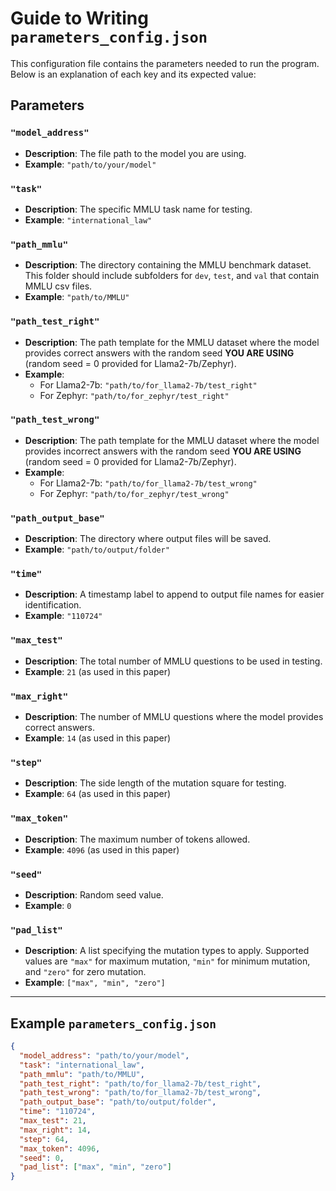 # Guide to Writing `parameters_config.json`

This configuration file contains the parameters needed to run the program. Below is an explanation of each key and its expected value:

## Parameters

### `"model_address"`
- **Description**: The file path to the model you are using.
- **Example**: `"path/to/your/model"`

### `"task"`
- **Description**: The specific MMLU task name for testing.
- **Example**: `"international_law"`
  
### `"path_mmlu"`
- **Description**: The directory containing the MMLU benchmark dataset. This folder should include subfolders for `dev`, `test`, and `val` that contain MMLU csv files.
- **Example**: `"path/to/MMLU"`

### `"path_test_right"`
- **Description**: The path template for the MMLU dataset where the model provides correct answers with the random seed **YOU ARE USING** (random seed = 0 provided for Llama2-7b/Zephyr).
- **Example**: 
  - For Llama2-7b: `"path/to/for_llama2-7b/test_right"`
  - For Zephyr: `"path/to/for_zephyr/test_right"`

### `"path_test_wrong"`
- **Description**: The path template for the MMLU dataset where the model provides incorrect answers with the random seed **YOU ARE USING** (random seed = 0 provided for Llama2-7b/Zephyr).
- **Example**: 
  - For Llama2-7b: `"path/to/for_llama2-7b/test_wrong"`
  - For Zephyr: `"path/to/for_zephyr/test_wrong"`

### `"path_output_base"`
- **Description**: The directory where output files will be saved.
- **Example**: `"path/to/output/folder"`

### `"time"`
- **Description**: A timestamp label to append to output file names for easier identification.
- **Example**: `"110724"`

### `"max_test"`
- **Description**: The total number of MMLU questions to be used in testing.
- **Example**: `21` (as used in this paper)

### `"max_right"`
- **Description**: The number of MMLU questions where the model provides correct answers.
- **Example**: `14` (as used in this paper)

### `"step"`
- **Description**: The side length of the mutation square for testing.
- **Example**: `64` (as used in this paper)

### `"max_token"`
- **Description**: The maximum number of tokens allowed.
- **Example**: `4096` (as used in this paper)

### `"seed"`
- **Description**: Random seed value.
- **Example**: `0`

### `"pad_list"`
- **Description**: A list specifying the mutation types to apply. Supported values are `"max"` for maximum mutation, `"min"` for minimum mutation, and `"zero"` for zero mutation.
- **Example**: `["max", "min", "zero"]`
---

## Example `parameters_config.json`

```json
{
  "model_address": "path/to/your/model",
  "task": "international_law",
  "path_mmlu": "path/to/MMLU",
  "path_test_right": "path/to/for_llama2-7b/test_right",
  "path_test_wrong": "path/to/for_llama2-7b/test_wrong",
  "path_output_base": "path/to/output/folder",
  "time": "110724",
  "max_test": 21,
  "max_right": 14,
  "step": 64,
  "max_token": 4096,
  "seed": 0,
  "pad_list": ["max", "min", "zero"]
}
